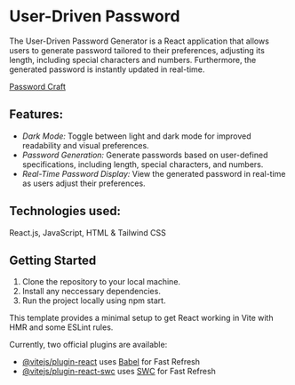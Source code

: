 # User-Driven Password 
The User-Driven Password Generator is a React application that allows users to generate password tailored to their preferences, adjusting its length, including special characters and numbers. Furthermore, the generated password is instantly updated in real-time.

[Password Craft](https://amancantgit.github.io/Password-Craft/)

## Features:
- *Dark Mode:* Toggle between light and dark mode for improved readability and visual preferences.
- *Password Generation:* Generate passwords based on user-defined specifications, including length, special characters, and numbers.
- *Real-Time Password Display:* View the generated password in real-time as users adjust their preferences.

## Technologies used: 
React.js, JavaScript, HTML & Tailwind CSS

## Getting Started
1. Clone the repository to your local machine.
2. Install any neccessary dependencies.
3. Run the project locally using npm start.


This template provides a minimal setup to get React working in Vite with HMR and some ESLint rules.

Currently, two official plugins are available:

- [@vitejs/plugin-react](https://github.com/vitejs/vite-plugin-react/blob/main/packages/plugin-react/README.md) uses [Babel](https://babeljs.io/) for Fast Refresh
- [@vitejs/plugin-react-swc](https://github.com/vitejs/vite-plugin-react-swc) uses [SWC](https://swc.rs/) for Fast Refresh

